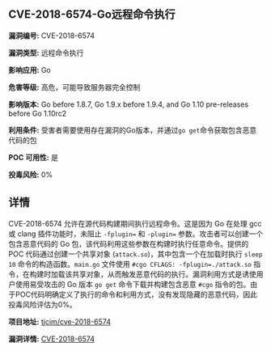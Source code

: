 ## CVE-2018-6574-Go远程命令执行

**漏洞编号:** CVE-2018-6574

**漏洞类型:** 远程命令执行

**影响应用:** Go

**危害等级:** 高危，可能导致服务器完全控制

**影响版本:** Go before 1.8.7, Go 1.9.x before 1.9.4, and Go 1.10 pre-releases before Go 1.10rc2

**利用条件:** 受害者需要使用存在漏洞的Go版本，并通过`go get`命令获取包含恶意代码的包

**POC 可用性:** 是

**投毒风险:** 0%

## 详情

CVE-2018-6574 允许在源代码构建期间执行远程命令。这是因为 Go 在处理 gcc 或 clang 插件功能时，未阻止 `-fplugin=` 和 `-plugin=` 参数。攻击者可以创建一个包含恶意代码的 Go 包，该代码利用这些参数在构建时执行任意命令。提供的 POC 代码通过创建一个共享对象 (`attack.so`)，其中包含一个在加载时执行 `sleep 10` 命令的构造函数。`main.go` 文件使用 `#cgo CFLAGS: -fplugin=./attack.so` 指令，在构建时加载该共享对象，从而触发恶意代码的执行。漏洞利用方式是诱使用户使用易受攻击的 Go 版本 `go get` 命令下载并构建包含恶意 `#cgo` 指令的包。由于POC代码明确定义了执行的命令和利用方式，没有发现隐藏的恶意代码，因此投毒风险评估为0%。

**项目地址:** [tjcim/cve-2018-6574](https://github.com/tjcim/cve-2018-6574)

**漏洞详情:** [CVE-2018-6574](https://nvd.nist.gov/vuln/detail/CVE-2018-6574)
